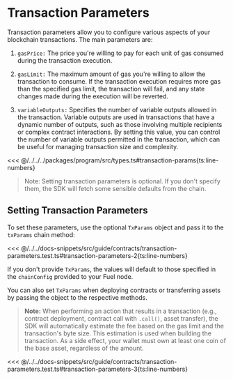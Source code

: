# Transaction Parameters

<!-- This section should explain tx params -->
<!-- tx_params:example:start -->

Transaction parameters allow you to configure various aspects of your blockchain transactions. The main parameters are:

1. `gasPrice:` The price you're willing to pay for each unit of gas consumed during the transaction execution.

2. `gasLimit:` The maximum amount of gas you're willing to allow the transaction to consume. If the transaction execution requires more gas than the specified gas limit, the transaction will fail, and any state changes made during the execution will be reverted.

3. `variableOutputs:` Specifies the number of variable outputs allowed in the transaction. Variable outputs are used in transactions that have a dynamic number of outputs, such as those involving multiple recipients or complex contract interactions. By setting this value, you can control the number of variable outputs permitted in the transaction, which can be useful for managing transaction size and complexity.
<!-- tx_params:example:end -->

<<< @/../../../packages/program/src/types.ts#transaction-params{ts:line-numbers}

> Note: Setting transaction parameters is optional. If you don't specify them, the SDK will fetch some sensible defaults from the chain.

## Setting Transaction Parameters

<!-- This section should explain how to set tx params -->
<!-- set_tx_params:example:start -->

To set these parameters, use the optional `TxParams` object and pass it to the `txParams` chain method:

<!-- set_tx_params:example:end -->

<<< @/../../docs-snippets/src/guide/contracts/transaction-parameters.test.ts#transaction-parameters-2{ts:line-numbers}

<!-- This section should explain the default tx params -->
<!-- default_tx_params:example:start -->

If you don't provide `TxParams`, the values will default to those specified in the `chainConfig` provided to your Fuel node.

<!-- default_tx_params:example:end -->

You can also set `TxParams` when deploying contracts or transferring assets by passing the object to the respective methods.

<!-- This section should explain how the SDK estimates fees for a tx -->
<!-- est:example:start -->

> **Note:** When performing an action that results in a transaction (e.g., contract deployment, contract call with `.call()`, asset transfer), the SDK will automatically estimate the fee based on the gas limit and the transaction's byte size. This estimation is used when building the transaction. As a side effect, your wallet must own at least one coin of the base asset, regardless of the amount.

<!-- est:example:end -->

<<< @/../../docs-snippets/src/guide/contracts/transaction-parameters.test.ts#transaction-parameters-3{ts:line-numbers}
